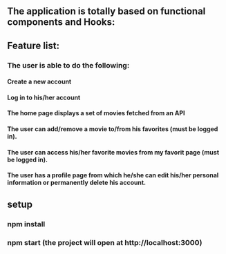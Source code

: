 ## The application is totally based on functional components and Hooks:

## Feature list:

### The user is able to do the following:

#### Create a new account
#### Log in to his/her account
#### The home page displays a set of movies fetched from an API
#### The user can add/remove a movie to/from his favorites (must be logged in).
#### The user can access his/her favorite movies from my favorit page (must be logged in).
#### The user has a profile page from which he/she can edit his/her personal information or permanently delete his account.


## setup

### npm install
### npm start (the project will open at http://localhost:3000)